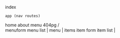 index 

    app (nav routes)



home about menu 404pg
            /\
       menuform menu  list
                 |
                 menu
                 |
                 items
                item form item list
                                | 